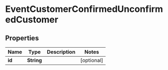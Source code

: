 

# EventCustomerConfirmedUnconfirmedCustomer


## Properties

| Name | Type | Description | Notes |
|------------ | ------------- | ------------- | -------------|
|**id** | **String** |  |  [optional] |



